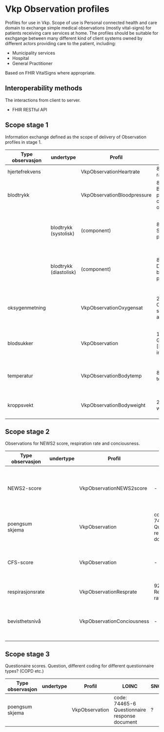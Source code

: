 # Vkp Observation profiles

Profiles for use in Vkp.
Scope of use is Personal connected health and care domain to exchange simple medical observations (mostly vital-signs) for patients receiving care services at home. The profiles should be suitable for exchgange between many different kind of client systems owned by different actors providing care to the patient, including:

* Municipality services
* Hospital
* General Practitioner

Based on FHIR VitalSigns where appropriate.

## Interoperability methods

The interactions from client to server.  

* FHIR RESTful API  

## Scope stage 1

Information exchange defined as the scope of delivery of Observation profiles in stage 1.  

|Type observasjon|undertype|Profil|LOINC|SNOMED|NPU/NLK|
|----------------|---------|------|-----|------|------|
|hjertefrekvens||VkpObservationHeartrate|8867-4 heart-rate|364075005 Heart Rate|
|blodtrykk||VkpObservationBloodpressure|85354-9 Blood pressure panel with all children optional|75367002 Blood pressure (observable entity)|
||blodtrykk (systolisk)|(component)|8480-6 Systolic blood-pressure|271649006 Systolic blood pressure (observable entity)|
||blodtrykk (diastolisk)|(component)|8462-4 Diastolic blood-pressure|271650006 Diastolic blood pressure (observable entity)|
|oksygenmetning||VkpObservationOxygensat|2708-6 Oxygen saturation in arterial blood|431314004 Peripheral oxygen saturation (observable entity)|
|blodsukker||VkpObservation|15074-8 Glucose [Moles/volume] in Blood|434912009 Blood glucose concentration|NPU02187 B—Glucose; subst.c. = ? mmol/L|
|temperatur||VkpObservationBodytemp|8310-5 Body temperature|276885007 Core body temperature (observable entity)|
|kroppsvekt||VkpObservationBodyweight|29563-7 Body weight|27113001 Body weight (observable entity)|

## Scope stage 2

Observations for NEWS2 score, respiration rate and conciousness.  

|Type observasjon|undertype|Profil|LOINC|SNOMED|
|----------------|---------|------|-----|------|
|NEWS2-score||VkpObservationNEWS2score|-|code: 1104051000000101 Royal College of Physicians NEWS2 (National Early Warning Score 2) total score|
|poengsum skjema||VkpObservation|code: 74465-6 Questionnaire response document|?|
|CFS-score||VkpObservation|-|code: 763264000 Canadian Study of Health and Aging Clinical Frailty Scale score (observable entity)|
|respirasjonsrate||VkpObservationResprate|9279-1 Respiratory rate|86290005 Respiratory rate (observable entity)|
|bevisthetsnivå||VkpObservationConciousness|-|code: 1104441000000107 Alert Confusion Voice Pain Unresponsive scale score (observable entity)|

## Scope stage 3

Questionaire scores. Question, different coding for different questionnaire types? (COPD etc.)  

|Type observasjon|undertype|Profil|LOINC|SNOMED|
|----------------|---------|------|-----|------|
|poengsum skjema||VkpObservation|code: 74465-6 Questionnaire response document|?|
